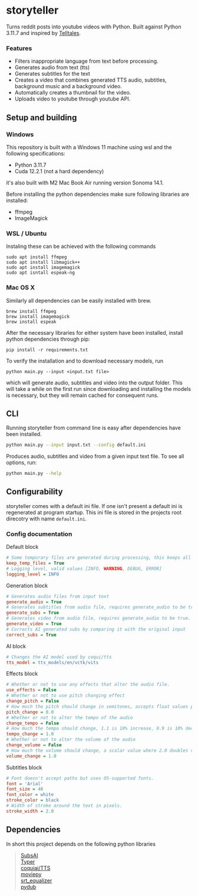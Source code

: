 # storyteller

Turns reddit posts into youtube videos with Python. Built against Python 3.11.7 and inspired by [Telltales](https://www.youtube.com/@Telltales.).

### Features

- Filters inappropriate language from text before processing.
- Generates audio from text (tts)
- Generates subtitles for the text
- Creates a video that combines generated TTS audio, subtitles, background music and a background video.
- Automatically creates a thumbnail for the video.
- Uploads video to youtube through youtube API.

## Setup and building

### Windows

This repository is built with a Windows 11 machine using wsl and the following specifications:

- Python 3.11.7
- Cuda 12.2.1 (not a hard dependency)

it's also built with M2 Mac Book Air running version Sonoma 14.1.

Before installing the python dependencies make sure following libraries are installed:

- ffmpeg
- ImageMagick

### WSL / Ubuntu

Instaling these can be achieved with the following commands

```
sudo apt install ffmpeg
sudo apt install libmagick++
sudo apt install imagemagick
sudo apt isntall espeak-ng
```

### Mac OS X

Similarly all dependencies can be easily installed with brew.

```
brew install ffmpeg
brew install imagemagick
brew install espeak
```

After the necessary libraries for either system have been installed, install python dependencies through pip:

```
pip install -r requirements.txt
```

To verify the installation and to download necessary models, run

```
python main.py --input <input.txt file>
```

which will generate audio, subtitles and video into the output folder. This will take a while on the first run since downloading and installing the models is necessary, but they will remain cached for consequent runs.

## CLI

Running storyteller from command line is easy after dependencies have been installed.

```sh
python main.py --input input.txt --config default.ini
```

Produces audio, subtitles and video from a given input text file. To see all options, run:

```sh
python main.py --help
```

## Configurability

storyteller comes with a default ini file. If one isn't present a default ini is regenerated at program startup. This ini file is stored in the projects root direcotry with name `default.ini`.

### Config documentation

Default block

```ini
# Some temporary files are generated during processing, this keeps all temporary files.
keep_temp_files = True
# Logging level, valid values [INFO, WARNING, DEBUG, ERROR]
logging_level = INFO
```

Generation block

```ini
# Generates audio files from input text
generate_audio = True
# Generates subtitles from audio file, requires generate_audio to be true.
generate_subs = True
# Generates video from audio file, requires generate_audio to be true.
generate_video = True
# Corrects AI generated subs by comparing it with the original input
correct_subs = True
```

AI block

```ini
# Changes the AI model used by coqui/tts
tts_model = tts_models/en/vctk/vits
```

Effects block

```ini
# Whether or not to use any effects that alter the audio file.
use_effects = False
# Whether or not to use pitch changing effect
change_pitch = False
# How much the pitch should change in semitones, accepts float values positive or negative
pitch_change = 0.0
# Whether or not to alter the tempo of the audio
change_tempo = False
# How much the tempo should change, 1.1 is 10% increase, 0.9 is 10% decrease, only positive values.
tempo_change = 1.0
# Whether or not to alter the volume of the audio
change_volume = False
# How much the volume should change, a scalar value where 2.0 doubles volume, 0.5 halves
volume_change = 1.0
```

Subtitles block

```ini
# Font doesn't accept paths but uses OS-supported fonts.
font = 'Arial'
font_size = 48
font_color = white
stroke_color = black
# Width of stroke around the text in pixels.
stroke_width = 2.0
```

## Dependencies

In short this project depends on the following python libraries

> [SubsAI](https://github.com/abdeladim-s/subsai)  
> [Typer](https://typer.tiangolo.com/)  
> [coquiai/TTS](https://github.com/coqui-ai/TTS)  
> [moviepy](https://pypi.org/project/moviepy/)  
> [srt_equalizer](https://github.com/peterk/srt_equalizer)  
> [pydub](https://github.com/jiaaro/pydub)
